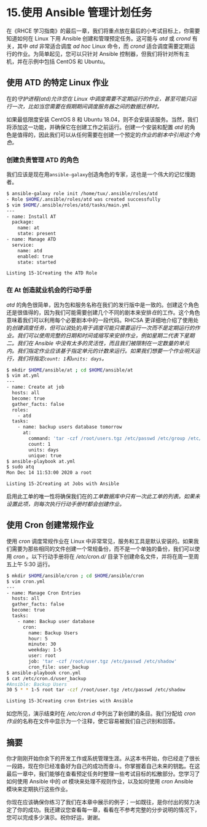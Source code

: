 # 15.使用 Ansible 管理计划任务

在《RHCE 学习指南》的最后一章，我们将重点放在最后的小考试目标上，你需要知道如何在 Linux 下用 Ansible 创建和管理预定任务。这可能与 *atd* 或 *crond* 有关，其中 *atd* 非常适合调度 *ad hoc* Linux 命令，而 *crond* 适合调度需要定期运行的作业。为简单起见，您可以只针对 Ansible 控制器，但我们将针对所有主机，并在示例中包括 CentOS 和 Ubuntu。

## 使用 ATD 的特定 Linux 作业

在的*守护进程(atd)允许您在 Linux 中调度需要不定期运行的作业，甚至可能只运行一次，比如当您需要在假期期间调度服务器之间的数据迁移时。*

如果最低限度安装 CentOS 8 和 Ubuntu 18.04，则不会安装该服务。当然，我们将添加这一功能，并确保它在创建工作之前运行。创建一个安装和配置 *atd* 的角色是值得的，因此我们可以从任何需要在创建一个预定的*作业的剧本中引用这个角色。*

### 创建负责管理 ATD 的角色

我们应该是现在用`ansible-galaxy`创造角色的专家，这也是一个伟大的记忆慢跑者。

```sh
$ ansible-galaxy role init /home/tux/.ansible/roles/atd
- Role $HOME/.ansible/roles/atd was created successfully
$ vim $HOME/.ansible/roles/atd/tasks/main.yml
---
- name: Install AT
  package:
    name: at
    state: present
- name: Manage ATD
  service:
    name: atd
    enabled: true
    state: started

Listing 15-1Creating the ATD Role

```

### 在 At 创造就业机会的行动手册

*atd* 的角色很简单，因为包和服务名称在我们的发行版中是一致的。创建这个角色还是很值得的，因为我们可能需要创建几个不同的剧本来安排*在*的工作。这个角色意味着我们可以利用每个必要剧本中的一段代码。RHCSA 更详细地介绍了使用处的*创建调度任务，但可以说*处的*用于调度可能只需要运行一次而不是定期运行的作业。我们可以使用完整的日期和时间或缩写来安排作业，例如星期二代表下星期二。我们在 Ansible 中没有太多的灵活性，而且我们被限制在一定数量的单元内。我们指定作业应该基于指定单元的计数来运行。如果我们想要一个作业明天运行，我们将指定`count: 1`和`units: days`。*

```sh
$ mkdir $HOME/ansible/at ; cd $HOME/ansible/at
$ vim at.yml
---
- name: Create at job
  hosts: all
  become: true
  gather_facts: false
  roles:
    - atd
  tasks:
    - name: backup users database tomorrow
      at:
        command: 'tar -czf /root/users.tgz /etc/passwd /etc/group /etc/shadow'
        count: 1
        units: days
        unique: true
$ ansible-playbook at.yml
$ sudo atq
Mon Dec 14 11:53:00 2020 a root

Listing 15-2Creating at Jobs with Ansible

```

启用此工单的唯一性将确保我们在的*工单数据库中只有一次此工单的列表。如果未设置此项，则每次执行行动手册时都会创建作业。*

## 使用 Cron 创建常规作业

使用 *cron* 调度常规作业在 Linux 中非常常见，服务和工具是默认安装的。如果我们需要为那些相同的文件创建一个常规备份，而不是一个单独的备份，我们可以使用 *cron* 。以下行动手册将在 */etc/cron.d/* 目录下创建命名文件，并将在周一至周五上午 5:30 运行。

```sh
$ mkdir $HOME/ansible/cron ; cd $HOME/ansible/cron
$ vim cron.yml
---
- name: Manage Cron Entries
  hosts: all
  gather_facts: false
  become: true
  tasks:
    - name: Backup user database
      cron:
        name: Backup Users
        hour: 5
        minute: 30
        weekday: 1-5
        user: root
        job: 'tar -czf /root/user.tgz /etc/passwd /etc/shadow'
        cron_file: user_backup
$ ansible-playbook cron.yml
$ cat /etc/cron.d/user_backup
#Ansible: Backup Users
30 5 * * 1-5 root tar -czf /root/user.tgz /etc/passwd /etc/shadow

Listing 15-3Creating cron Entries with Ansible

```

如您所见，演示结束时在 */etc/cron.d* 中列出了新创建的条目。我们分配给 *cron 作业*的名称在文件中显示为一个注释，使它容易被我们自己识别和回答。

## 摘要

你才刚刚开始你余下的开发工作或系统管理生涯。从这本书开始，你已经走了很长一段路，现在你已经准备好为自己的成功而奋斗。你掌握着自己未来的钥匙。在这最后一章中，我们能够在查看预定任务时整理一些考试目标的松散部分。您学习了如何使用 Ansible 中的 *at* 模块来处理不规则作业，以及如何使用 *cron* Ansible 模块来定期执行这些作业。

你现在应该确保你练习了我们在本章中展示的例子；一如既往，是你付出的努力决定了你的成功。我还建议您查看每一章，看看在不参考完整的分步说明的情况下，您可以完成多少演示。祝你好运，谢谢。